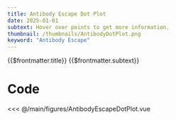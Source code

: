 ```yaml
---
title: Antibody Escape Dot Plot
date: 2025-01-01
subtext: Hover over points to get more information.
thumbnail: /thumbnails/AntibodyDotPlot.png
keyword: "Antibody Escape"
---
```


<script setup>
  import AntibodyEscapeDotPlot from '/main/figures/AntibodyEscapeDotPlot.vue';
</script>

<FigureTitle>{{$frontmatter.title}}</FigureTitle>
<SubtitleHeader>{{$frontmatter.subtext}}</SubtitleHeader>




<D3PlotContainer class="">
  <AntibodyEscapeDotPlot/>
</D3PlotContainer>


<div class='code-below-figure'>

# Code
<<< @/main/figures/AntibodyEscapeDotPlot.vue
</div>